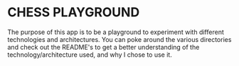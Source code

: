 # CHESS PLAYGROUND

The purpose of this app is to be a playground to experiment with different technologies and architectures. You can poke around the various directories and check out the README's to get a better understanding of the technology/architecture used, and why I chose to use it.
